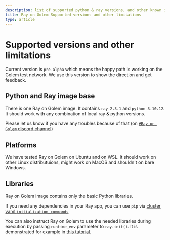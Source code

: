```yaml
---
description: list of supported python & ray versions, and other known issues
title: Ray on Golem Supported versions and other limitations 
type: article
---
```


# Supported versions and other limitations

Current version is `pre-alpha` which means the happy path is working on the Golem test network. 
We use this version to show the direction and get feedback.

## Python and Ray image base

There is one Ray on Golem image. It contains `ray 2.3.1` and `python 3.10.12`.
It should work with any combination of local ray & python versions. 

Please let us know if you have any troubles because of that (on [`#Ray on Golem` discord channel](https://chat.golem.network/))


<!--To override this automatic image selection, you can edit the `image_tag` property in your cluster yaml file.
We are preparing the tools for users to build and upload their own images, but for now - please [let us know on `#Ray on Golem` discord channel)](https://chat.golem.network/) if you are in a need of an image with a version combination we haven't prepared yet. We will be happy to help you.
-->

## Platforms

We have tested Ray on Golem on Ubuntu and on WSL. It should work on other Linux distributuions, might work on MacOS and shouldn't on bare Windows.


## Libraries

Ray on Golem image contains only the basic Python libraries.

If you need any dependencies in your Ray app,
you can use `pip` via [cluster yaml `initialization_commands`](https://golem-docs-git-mateusz-ray-on-golem-pre-alpha-golem.vercel.app/docs/creators/ray/cluster-yaml-reference#initializationcommands)

You can also instruct Ray on Golem to use the needed libraries during execution by passing `runtime_env` parameter to `ray.init()`.
It is demonstrated for example in [this tutorial](/docs/creators/ray/conversion-to-ray-on-golem-tutorial#passendplaylibraryrequirementtoray).



